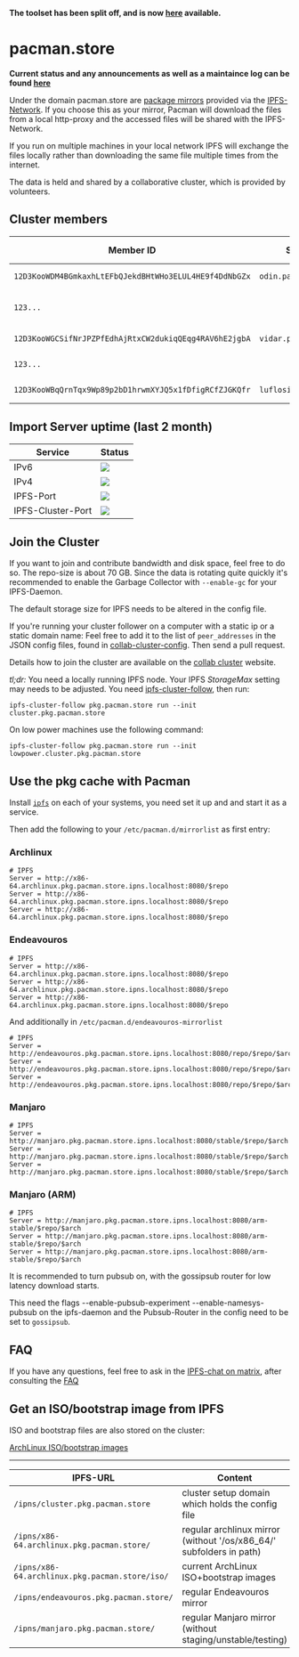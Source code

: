 **The toolset has been split off, and is now [here](https://github.com/RubenKelevra/rsync2ipfs-cluster.git) available.**

# pacman.store

**Current status and any announcements as well as a maintaince log can be found [here](https://github.com/RubenKelevra/pacman.store/wiki/Status,-Announcements-&-Maintenance)**

Under the domain pacman.store are [package mirrors](https://wiki.archlinux.org/index.php/Pacman#Repositories_and_mirrors) provided via the [IPFS-Network](https://ipfs.io). If you choose this as your mirror, Pacman will download the files from a local http-proxy and the accessed files will be shared with the IPFS-Network.

If you run on multiple machines in your local network IPFS will exchange the files locally rather than downloading the same file multiple times from the internet.

The data is held and shared by a collaborative cluster, which is provided by volunteers.

## Cluster members


| Member ID | Server | Location | Internet-Provider | AS | Provider |
| - | - | - | - | - | - |
| `12D3KooWDM4BGmkaxhLtEFbQJekdBHtWHo3ELUL4HE9f4DdNbGZx` | `odin.pacman.store` | Nuremberg, Germany | netcup | AS197540 | [@RubenKelevra](https://github.com/RubenKelevra) |
| `123...` | | Guthrie, Oklahoma | Cox Communications Inc | AS22773 | [@teknomunk](https://github.com/teknomunk) |
| `12D3KooWGCSifNrJPZPfEdhAjRtxCW2dukiqQEqg4RAV6hE2jgbA` | `vidar.pacman.store` | Vilnius, Lithuania | UAB Interneto vizija | AS20080814 | [@RubenKelevra](https://github.com/RubenKelevra) |
| `123...` | | ~ Tokyo, Japan | | AS7506 | _anonymous_ |
| `12D3KooWBqQrnTqx9Wp89p2bD1hrwmXYJQ5x1fDfigRCfZJGKQfr` | `luflosi.de` | Saarland, Germany | VSE NET GmbH | AS9063 | [@Luflosi](https://github.com/Luflosi) |


## Import Server uptime (last 2 month)

| Service | Status |
| - | - |
| IPv6 | <img src="https://app.statuscake.com/button/index.php?Track=lqm087FDpT&Days=60&Design=2" /> |
| IPv4 | <img src="https://app.statuscake.com/button/index.php?Track=mdwVReU662&Days=60&Design=2" /> |
| IPFS-Port | <img src="https://app.statuscake.com/button/index.php?Track=dpSNJkhpBi&Days=60&Design=2" /> |
| IPFS-Cluster-Port | <img src="https://app.statuscake.com/button/index.php?Track=W6VTSzFRsc&Days=60&Design=2" /> |

## Join the Cluster

If you want to join and contribute bandwidth and disk space, feel free to do so. The repo-size is about 70 GB. Since the data is rotating quite quickly it's recommended to enable the Garbage Collector with `--enable-gc` for your IPFS-Daemon.

The default storage size for IPFS needs to be altered in the config file.

If you're running your cluster follower on a computer with a static ip or a static domain name: Feel free to add it to the list of ```peer_addresses``` in the JSON config files, found in [collab-cluster-config](./collab-cluster-config). Then send a pull request.

Details how to join the cluster are available on the [collab cluster](https://collab.ipfscluster.io/) website.

*tl;dr:* You need a locally running IPFS node. Your IPFS *StorageMax* setting may needs to be adjusted. You need [ipfs-cluster-follow](https://aur.archlinux.org/packages/ipfs-cluster-bin/), then run:

```ipfs-cluster-follow pkg.pacman.store run --init cluster.pkg.pacman.store```

On low power machines use the following command:

```ipfs-cluster-follow pkg.pacman.store run --init lowpower.cluster.pkg.pacman.store```

## Use the pkg cache with Pacman

Install [`ipfs`](https://wiki.archlinux.org/index.php/IPFS) on each of your systems, you need set it up and and start it as a service.

Then add the following to your `/etc/pacman.d/mirrorlist` as first entry:

### Archlinux
```
# IPFS
Server = http://x86-64.archlinux.pkg.pacman.store.ipns.localhost:8080/$repo
Server = http://x86-64.archlinux.pkg.pacman.store.ipns.localhost:8080/$repo
Server = http://x86-64.archlinux.pkg.pacman.store.ipns.localhost:8080/$repo
```

### Endeavouros


```
# IPFS
Server = http://x86-64.archlinux.pkg.pacman.store.ipns.localhost:8080/$repo
Server = http://x86-64.archlinux.pkg.pacman.store.ipns.localhost:8080/$repo
Server = http://x86-64.archlinux.pkg.pacman.store.ipns.localhost:8080/$repo
```

And additionally in `/etc/pacman.d/endeavouros-mirrorlist`

```
# IPFS
Server = http://endeavouros.pkg.pacman.store.ipns.localhost:8080/repo/$repo/$arch
Server = http://endeavouros.pkg.pacman.store.ipns.localhost:8080/repo/$repo/$arch
Server = http://endeavouros.pkg.pacman.store.ipns.localhost:8080/repo/$repo/$arch
```

### Manjaro

```
# IPFS
Server = http://manjaro.pkg.pacman.store.ipns.localhost:8080/stable/$repo/$arch
Server = http://manjaro.pkg.pacman.store.ipns.localhost:8080/stable/$repo/$arch
Server = http://manjaro.pkg.pacman.store.ipns.localhost:8080/stable/$repo/$arch
```

### Manjaro (ARM)

```
# IPFS
Server = http://manjaro.pkg.pacman.store.ipns.localhost:8080/arm-stable/$repo/$arch
Server = http://manjaro.pkg.pacman.store.ipns.localhost:8080/arm-stable/$repo/$arch
Server = http://manjaro.pkg.pacman.store.ipns.localhost:8080/arm-stable/$repo/$arch
```

It is recommended to turn pubsub on, with the gossipsub router for low latency download starts.

This need the flags --enable-pubsub-experiment --enable-namesys-pubsub on the ipfs-daemon and the Pubsub-Router in the config need to be set to `gossipsub`.

## FAQ

If you have any questions, feel free to ask in the [IPFS-chat on matrix](https://riot.im/app/#/room/#ipfs:matrix.org), after consulting the [FAQ](https://github.com/RubenKelevra/pacman.store/wiki/FAQ)

## Get an ISO/bootstrap image from IPFS

ISO and bootstrap files are also stored on the cluster:

[ArchLinux ISO/bootstrap images](http://x86-64.archlinux.pkg.pacman.store/iso)

---

| IPFS-URL | Content |
| - | - |
| `/ipns/cluster.pkg.pacman.store` | cluster setup domain which holds the config file |
| `/ipns/x86-64.archlinux.pkg.pacman.store/` | regular archlinux mirror<br>(without '/os/x86_64/' subfolders in path) |
| `/ipns/x86-64.archlinux.pkg.pacman.store/iso/` | current ArchLinux ISO+bootstrap images |
| `/ipns/endeavouros.pkg.pacman.store/` | regular Endeavouros mirror |
| `/ipns/manjaro.pkg.pacman.store/` | regular Manjaro mirror<br>(without staging/unstable/testing) |
